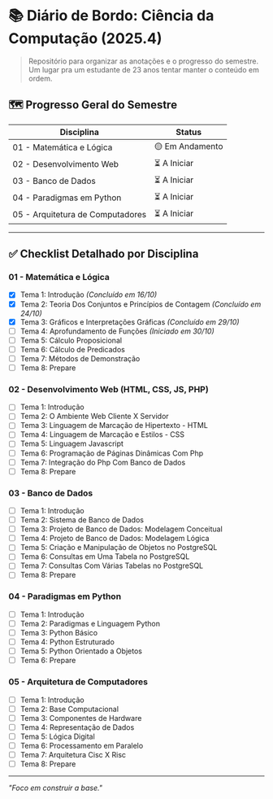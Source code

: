 # 📚 Diário de Bordo: Ciência da Computação (2025.4)

> Repositório para organizar as anotações e o progresso do semestre. Um lugar pra um estudante de 23 anos tentar manter o conteúdo em ordem.

## 🗺️ Progresso Geral do Semestre

| Disciplina                         | Status         |
| ---------------------------------- | -------------- |
| 01 - Matemática e Lógica           | 🟡 Em Andamento |
| 02 - Desenvolvimento Web           | ⏳ A Iniciar  |
| 03 - Banco de Dados                | ⏳ A Iniciar  |
| 04 - Paradigmas em Python          | ⏳ A Iniciar  |
| 05 - Arquitetura de Computadores   | ⏳ A Iniciar  |

---

## ✅ Checklist Detalhado por Disciplina

### 01 - Matemática e Lógica
* [x] Tema 1: Introdução *(Concluído em 16/10)*
* [x] Tema 2: Teoria Dos Conjuntos e Princípios de Contagem *(Concluído em 24/10)*
* [x] Tema 3: Gráficos e Interpretações Gráficas *(Concluído em 29/10)*
* [ ] Tema 4: Aprofundamento de Funções *(Iniciado em 30/10)*
* [ ] Tema 5: Cálculo Proposicional
* [ ] Tema 6: Cálculo de Predicados
* [ ] Tema 7: Métodos de Demonstração
* [ ] Tema 8: Prepare

### 02 - Desenvolvimento Web (HTML, CSS, JS, PHP)
* [ ] Tema 1: Introdução
* [ ] Tema 2: O Ambiente Web Cliente X Servidor
* [ ] Tema 3: Linguagem de Marcação de Hipertexto - HTML
* [ ] Tema 4: Linguagem de Marcação e Estilos - CSS
* [ ] Tema 5: Linguagem Javascript
* [ ] Tema 6: Programação de Páginas Dinâmicas Com Php
* [ ] Tema 7: Integração do Php Com Banco de Dados
* [ ] Tema 8: Prepare

### 03 - Banco de Dados
* [ ] Tema 1: Introdução
* [ ] Tema 2: Sistema de Banco de Dados
* [ ] Tema 3: Projeto de Banco de Dados: Modelagem Conceitual
* [ ] Tema 4: Projeto de Banco de Dados: Modelagem Lógica
* [ ] Tema 5: Criação e Manipulação de Objetos no PostgreSQL
* [ ] Tema 6: Consultas em Uma Tabela no PostgreSQL
* [ ] Tema 7: Consultas Com Várias Tabelas no PostgreSQL
* [ ] Tema 8: Prepare

### 04 - Paradigmas em Python
* [ ] Tema 1: Introdução
* [ ] Tema 2: Paradigmas e Linguagem Python
* [ ] Tema 3: Python Básico
* [ ] Tema 4: Python Estruturado
* [ ] Tema 5: Python Orientado a Objetos
* [ ] Tema 6: Prepare

### 05 - Arquitetura de Computadores
* [ ] Tema 1: Introdução
* [ ] Tema 2: Base Computacional
* [ ] Tema 3: Componentes de Hardware
* [ ] Tema 4: Representação de Dados
* [ ] Tema 5: Lógica Digital
* [ ] Tema 6: Processamento em Paralelo
* [ ] Tema 7: Arquitetura Cisc X Risc
* [ ] Tema 8: Prepare

---
*"Foco em construir a base."*